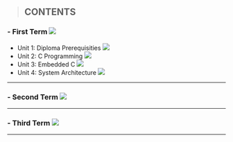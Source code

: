 > ##   **CONTENTS**




### - First Term   ![](https://progress-bar.dev/50/)
- Unit 1: Diploma Prerequisities ![](https://progress-bar.dev/100/)
- Unit 2: C Programming  ![](https://progress-bar.dev/95/)
- Unit 3: Embedded C ![](https://progress-bar.dev/25/)
- Unit 4: System Architecture  ![](https://progress-bar.dev/0/)



------------



### - Second Term   ![](https://progress-bar.dev/0/?title=Soon)




------------



### - Third Term   ![](https://progress-bar.dev/0/?title=Soon)




------------


